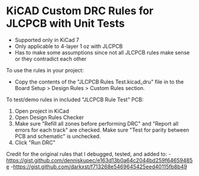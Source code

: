 # KiCAD Custom DRC Rules for JLCPCB with Unit Tests

- Supported only in KiCad 7
- Only applicable to 4-layer 1 oz with JLCPCB
- Has to make some assumptions since not all JLCPCB rules make sense or they contradict each other

To use the rules in your project:
- Copy the contents of the "JLCPCB Rules Test.kicad_dru" file in to the Board Setup > Design Rules > Custom Rules section.

To test/demo rules in included "JLCPCB Rule Test" PCB:
1) Open project in KiCad
2) Open Design Rules Checker
3) Make sure "Refill all zones before performing DRC" and "Report all errors for each track" are checked. Make sure "Test for parity between PCB and schematic" is unchecked.
4) Click "Run DRC"

Credit for the original rules that I debugged, tested, and added to:
-https://gist.github.com/denniskupec/e163d13b0a64c2044bd259f64659485e
-https://gist.github.com/darkxst/f713268e5469645425eed40115fb8b49
